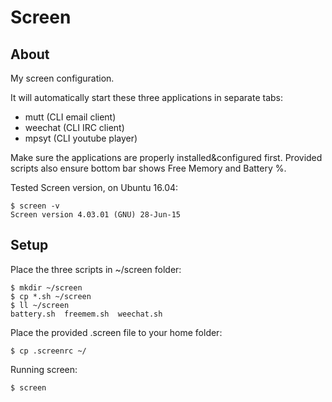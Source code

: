 # Screen

## About

My screen configuration.

It will automatically start these three applications in separate tabs:
* mutt (CLI email client)
* weechat (CLI IRC client)
* mpsyt (CLI youtube player)

Make sure the applications are properly installed&configured first.
Provided scripts also ensure bottom bar shows Free Memory and Battery %. 

Tested Screen version, on Ubuntu 16.04:
```
$ screen -v
Screen version 4.03.01 (GNU) 28-Jun-15
```

## Setup

Place the three scripts in ~/screen folder:
```
$ mkdir ~/screen
$ cp *.sh ~/screen
$ ll ~/screen
battery.sh  freemem.sh  weechat.sh
```

Place the provided .screen file to your home folder:
```
$ cp .screenrc ~/
```

Running screen:
```
$ screen
```


